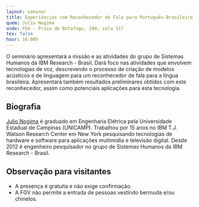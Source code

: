 ```yaml
---
layout: seminar
title: Experiências com Reconhecedor de Fala para Português-Brasileiro
quem: Julio Nogima
onde: FGV - Praia de Botafogo, 190, sala 317
tex: false
hour: 16:00h
---
```


O seminário apresentará a missão e as atividades do grupo de Sistemas
Humanos da IBM Research - Brasil. Dará foco nas atividades que
envolvem tecnologias de voz, descrevendo o processo de criação de
modelos acústicos e de linguagem para um reconhecedor de fala para a
língua brasileira. Apresentará também resultados preliminares obtidos
com este reconhecedor, assim como potenciais aplicações para esta
tecnologia.

## Biografia

[Julio Nogima](http://researcher.ibm.com/researcher/view.php?person=br-jnogima)
é graduado em Engenharia Elétrica pela Universidade Estadual de
Campinas (UNICAMP). Trabalhou por 15 anos no IBM T.J. Watson Research
Center em New York pesquisando tecnologias de hardware e software para
aplicações multimidia e televisão digital. Desde 2012 é engenheiro
pesquisador no grupo de Sistemas Humanos da IBM Research - Brasil.

## Observação para visitantes

- A presença é gratuita e não exige confirmação.
- A FGV não permite a entrada de pessoas vestindo bermuda e/ou
  chinelos.
